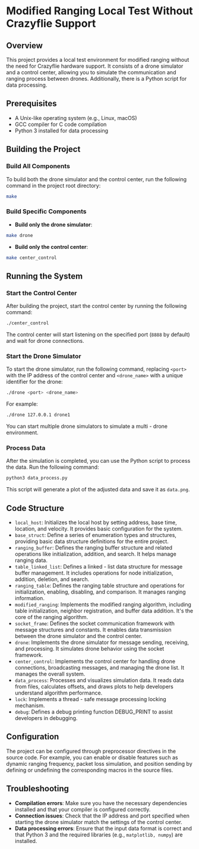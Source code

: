 # Modified Ranging Local Test Without Crazyflie Support

## Overview
This project provides a local test environment for modified ranging without the need for Crazyflie hardware support. It consists of a drone simulator and a control center, allowing you to simulate the communication and ranging process between drones. Additionally, there is a Python script for data processing.

## Prerequisites
- A Unix-like operating system (e.g., Linux, macOS)
- GCC compiler for C code compilation
- Python 3 installed for data processing

## Building the Project

### Build All Components
To build both the drone simulator and the control center, run the following command in the project root directory:
```sh
make
```

### Build Specific Components
- **Build only the drone simulator**:
```sh
make drone
```
- **Build only the control center**:
```sh
make center_control
```

## Running the System

### Start the Control Center
After building the project, start the control center by running the following command:
```sh
./center_control
```
The control center will start listening on the specified port (`8888` by default) and wait for drone connections.

### Start the Drone Simulator
To start the drone simulator, run the following command, replacing `<port>` with the IP address of the control center and `<drone_name>` with a unique identifier for the drone:
```sh
./drone <port> <drone_name>
```
For example:
```sh
./drone 127.0.0.1 drone1
```
You can start multiple drone simulators to simulate a multi - drone environment.

### Process Data
After the simulation is completed, you can use the Python script to process the data. Run the following command:
```sh
python3 data_process.py
```
This script will generate a plot of the adjusted data and save it as `data.png`.

## Code Structure
- `local_host`: Initializes the local host by setting address, base time, location, and velocity. It provides basic configuration for the system.
- `base_struct`: Define a series of enumeration types and structures, providing basic data structure definitions for the entire project. 
- `ranging_buffer`: Defines the ranging buffer structure and related operations like initialization, addition, and search. It helps manage ranging data.
- `table_linked_list`: Defines a linked - list data structure for message buffer management. It includes operations for node initialization, addition, deletion, and search.
- `ranging_table`: Defines the ranging table structure and operations for initialization, enabling, disabling, and comparison. It manages ranging information.
- `modified_ranging`: Implements the modified ranging algorithm, including table initialization, neighbor registration, and buffer data addition. It's the core of the ranging algorithm.
- `socket_frame`: Defines the socket communication framework with message structures and constants. It enables data transmission between the drone simulator and the control center.
- `drone`: Implements the drone simulator for message sending, receiving, and processing. It simulates drone behavior using the socket framework.
- `center_control`: Implements the control center for handling drone connections, broadcasting messages, and managing the drone list. It manages the overall system.
- `data_process`: Processes and visualizes simulation data. It reads data from files, calculates offsets, and draws plots to help developers understand algorithm performance.
- `lock`: Implements a thread - safe message processing locking mechanism.
- `debug`: Defines a debug printing function DEBUG_PRINT to assist developers in debugging.

## Configuration
The project can be configured through preprocessor directives in the source code. For example, you can enable or disable features such as dynamic ranging frequency, packet loss simulation, and position sending by defining or undefining the corresponding macros in the source files.

## Troubleshooting
- **Compilation errors**: Make sure you have the necessary dependencies installed and that your compiler is configured correctly.
- **Connection issues**: Check that the IP address and port specified when starting the drone simulator match the settings of the control center.
- **Data processing errors**: Ensure that the input data format is correct and that Python 3 and the required libraries (e.g., `matplotlib, numpy`) are installed.